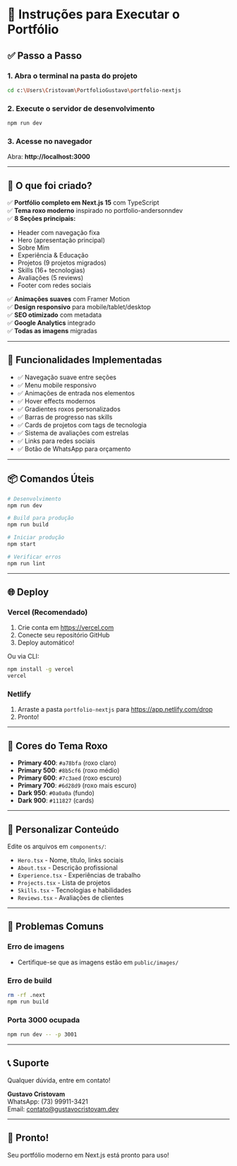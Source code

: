 # 🚀 Instruções para Executar o Portfólio

## ✅ Passo a Passo

### 1. Abra o terminal na pasta do projeto
```bash
cd c:\Users\Cristovam\PortfolioGustavo\portfolio-nextjs
```

### 2. Execute o servidor de desenvolvimento
```bash
npm run dev
```

### 3. Acesse no navegador
Abra: **http://localhost:3000**

---

## 🎨 O que foi criado?

✅ **Portfólio completo em Next.js 15** com TypeScript  
✅ **Tema roxo moderno** inspirado no portfolio-andersonndev  
✅ **8 Seções principais:**
- Header com navegação fixa
- Hero (apresentação principal)
- Sobre Mim
- Experiência & Educação
- Projetos (9 projetos migrados)
- Skills (16+ tecnologias)
- Avaliações (5 reviews)
- Footer com redes sociais

✅ **Animações suaves** com Framer Motion  
✅ **Design responsivo** para mobile/tablet/desktop  
✅ **SEO otimizado** com metadata  
✅ **Google Analytics** integrado  
✅ **Todas as imagens** migradas  

---

## 🎯 Funcionalidades Implementadas

- ✅ Navegação suave entre seções
- ✅ Menu mobile responsivo
- ✅ Animações de entrada nos elementos
- ✅ Hover effects modernos
- ✅ Gradientes roxos personalizados
- ✅ Barras de progresso nas skills
- ✅ Cards de projetos com tags de tecnologia
- ✅ Sistema de avaliações com estrelas
- ✅ Links para redes sociais
- ✅ Botão de WhatsApp para orçamento

---

## 📦 Comandos Úteis

```bash
# Desenvolvimento
npm run dev

# Build para produção
npm run build

# Iniciar produção
npm start

# Verificar erros
npm run lint
```

---

## 🌐 Deploy

### Vercel (Recomendado)
1. Crie conta em https://vercel.com
2. Conecte seu repositório GitHub
3. Deploy automático!

Ou via CLI:
```bash
npm install -g vercel
vercel
```

### Netlify
1. Arraste a pasta `portfolio-nextjs` para https://app.netlify.com/drop
2. Pronto!

---

## 🎨 Cores do Tema Roxo

- **Primary 400**: `#a78bfa` (roxo claro)
- **Primary 500**: `#8b5cf6` (roxo médio)
- **Primary 600**: `#7c3aed` (roxo escuro)
- **Primary 700**: `#6d28d9` (roxo mais escuro)
- **Dark 950**: `#0a0a0a` (fundo)
- **Dark 900**: `#111827` (cards)

---

## 📝 Personalizar Conteúdo

Edite os arquivos em `components/`:

- `Hero.tsx` - Nome, título, links sociais
- `About.tsx` - Descrição profissional
- `Experience.tsx` - Experiências de trabalho
- `Projects.tsx` - Lista de projetos
- `Skills.tsx` - Tecnologias e habilidades
- `Reviews.tsx` - Avaliações de clientes

---

## 🐛 Problemas Comuns

### Erro de imagens
- Certifique-se que as imagens estão em `public/images/`

### Erro de build
```bash
rm -rf .next
npm run build
```

### Porta 3000 ocupada
```bash
npm run dev -- -p 3001
```

---

## 📞 Suporte

Qualquer dúvida, entre em contato!

**Gustavo Cristovam**  
WhatsApp: (73) 99911-3421  
Email: contato@gustavocristovam.dev

---

## 🎉 Pronto!

Seu portfólio moderno em Next.js está pronto para uso!
